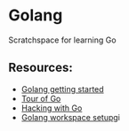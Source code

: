 # Golang
Scratchspace for learning Go

## Resources:
- [Golang getting started](https://golang.org/doc/tutorial/getting-started)
- [Tour of Go](https://tour.golang.org/list)
- [Hacking with Go](https://github.com/parsiya/Hacking-with-Go)
- [Golang workspace setup](https://www.callicoder.com/golang-installation-setup-gopath-workspace/)gi